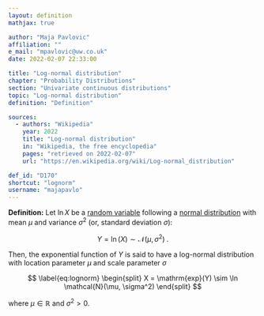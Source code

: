 ```yaml
---
layout: definition
mathjax: true

author: "Maja Pavlovic"
affiliation: ""
e_mail: "mpavlovic@uw.co.uk"
date: 2022-02-07 22:33:00

title: "Log-normal distribution"
chapter: "Probability Distributions"
section: "Univariate continuous distributions"
topic: "Log-normal distribution"
definition: "Definition"

sources:
  - authors: "Wikipedia"
    year: 2022
    title: "Log-normal distribution"
    in: "Wikipedia, the free encyclopedia"
    pages: "retrieved on 2022-02-07"
    url: "https://en.wikipedia.org/wiki/Log-normal_distribution"

def_id: "D170"
shortcut: "lognorm"
username: "majapavlo"
---
```



**Definition:** Let $\ln X$ be a [random variable](/D/rvar) following a [normal distribution](/D/norm) with mean $\mu$ and variance $\sigma^2$ (or, standard deviation $\sigma$):

$$ \label{eq:norm}
Y = \ln (X) \sim \mathcal{N}(\mu, \sigma^2) \; .
$$

Then, the exponential function of $Y$ is said to have a log-normal distribution with location parameter $\mu$ and scale parameter $\sigma$

$$ \label{eq:lognorm}
\begin{split} 
X = \mathrm{exp}(Y) \sim \ln \mathcal{N}(\mu, \sigma^2)
\end{split}
$$

where $\mu \in \mathbb{R}$ and $\sigma^2 > 0$.